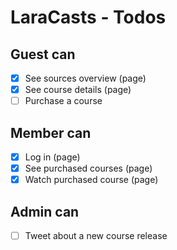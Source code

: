 # LaraCasts - Todos

## Guest can
- [x] See sources overview (page)
- [x] See course details (page)
- [ ] Purchase a course

## Member can
- [x] Log in (page)
- [x] See purchased courses (page)
- [x] Watch purchased course (page)

## Admin can
- [ ] Tweet about a new course release
